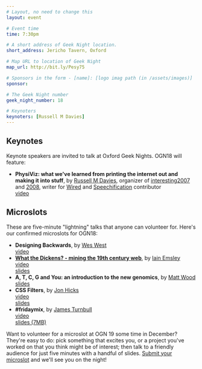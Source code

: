 ```yaml
---
# Layout, no need to change this
layout: event

# Event time
time: 7:30pm

# A short address of Geek Night location. 
short_address: Jericho Tavern, Oxford

# Map URL to location of Geek Night
map_url: http://bit.ly/Pesy75

# Sponsors in the form - [name]: [logo imag path (in /assets/images)]
sponsor: 

# The Geek Night number
geek_night_number: 18

# Keynoters
keynoters: [Russell M Davies]
---
```

<h2>Keynotes</h2>

<p>Keynote speakers are invited to talk at Oxford Geek Nights. OGN18 will feature:</p>

<ul>
<li><strong>PhysiViz: what we've learned from printing the internet out and making it into stuff</strong>, by <a href="http://russelldavies.typepad.com/">Russell M Davies</a>, organizer of <a href="http://www.interesting2007.com/" >interesting2007</a> and <a href="http://www.interesting2008.com/" >2008</a>, writer for <a href="http://www.wired.co.uk/" >Wired</a> and <a href="http://www.speechification.com/" >Speechification</a> contributor <div class="downloads"><a href="http://vimeo.com/13877537">video</a></div></li>
</ul>

<h2>Microslots</h2>

<p>These are five-minute "lightning" talks that anyone can volunteer for. Here's our confirmed microslots for OGN18:</p>

<ul>
<li><strong>Designing Backwards</strong>, by <a href="http://becausewesayso.co.uk/" >Wes West</a>  <div class="downloads"><a href="http://vimeo.com/13828511">video</a></div></li>
<li><strong><a href="http://opencorrespondence.org/">What the Dickens? - mining the 19th century web</a></strong>, by <a href="http://austgate.co.uk/" >Iain Emsley</a> <div class="downloads"><a href="http://vimeo.com/13848090">video</a></div> <div class="downloads"><a href="http://media.ogn.s3.amazonaws.com/microslot-IainEmsley.odp">slides</a></div> </li>
<li><strong>A, T, C, G and You: an introduction to the new genomics</strong>, by <a href="http://greenisgood.co.uk/" >Matt Wood</a> <div class="downloads"><a href="http://media.ogn.s3.amazonaws.com/microslot-MattWood.ppt">slides</a></div></li>
<li><strong>CSS Filters</strong>, by <a href="http://hicksdesign.co.uk/" >Jon Hicks</a> <div class="downloads"><a href="http://vimeo.com/13827969">video</a></div> <div class="downloads"><a href="http://media.ogn.s3.amazonaws.com/microslot-JonHicks.pdf">slides</a></div></li>
<li><strong>#fridaymix</strong>, by <a href="http://jamesturnbull.org/">James Turnbull</a> <div class="downloads"><a href="http://vimeo.com/13847895">video</a></div> <div class="downloads"><a href="http://media.ogn.s3.amazonaws.com/microslot-JamesTurnbull.ppt">slides (7MB)</a></div></li>
</ul>

<p>Want to volunteer for a microslot at OGN 19 some time in December? They're easy to do: pick something that excites you, or a project you've worked on that you think might be of interest; then talk to a friendly audience for just five minutes with a handful of slides. <a href="http://natbat.wufoo.com/forms/oxford-geek-night-microslot-proposal/" >Submit your microslot</a> and we'll see you on the night!</p>

